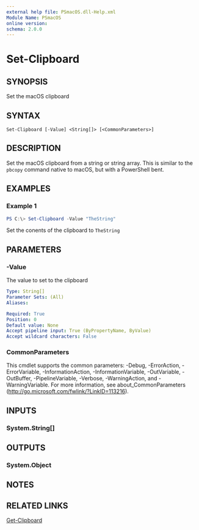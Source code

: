 ```yaml
---
external help file: PSmacOS.dll-Help.xml
Module Name: PSmacOS
online version:
schema: 2.0.0
---
```


# Set-Clipboard

## SYNOPSIS
Set the macOS clipboard

## SYNTAX

```
Set-Clipboard [-Value] <String[]> [<CommonParameters>]
```

## DESCRIPTION
Set the macOS clipboard from a string or string array.  This is similar to the `pbcopy` command native to macOS, but with a PowerShell bent.

## EXAMPLES

### Example 1
```powershell
PS C:\> Set-Clipboard -Value "TheString"
```

Set the conents of the clipboard to `TheString`

## PARAMETERS

### -Value
The value to set to the clipboard

```yaml
Type: String[]
Parameter Sets: (All)
Aliases:

Required: True
Position: 0
Default value: None
Accept pipeline input: True (ByPropertyName, ByValue)
Accept wildcard characters: False
```

### CommonParameters
This cmdlet supports the common parameters: -Debug, -ErrorAction, -ErrorVariable, -InformationAction, -InformationVariable, -OutVariable, -OutBuffer, -PipelineVariable, -Verbose, -WarningAction, and -WarningVariable. For more information, see about_CommonParameters (http://go.microsoft.com/fwlink/?LinkID=113216).

## INPUTS

### System.String[]
## OUTPUTS

### System.Object
## NOTES

## RELATED LINKS

[Get-Clipboard]()
